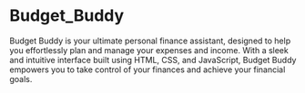 # Budget_Buddy
Budget Buddy is your ultimate personal finance assistant, designed to help you effortlessly plan and manage your expenses and income. With a sleek and intuitive interface built using HTML, CSS, and JavaScript, Budget Buddy empowers you to take control of your finances and achieve your financial goals. 
